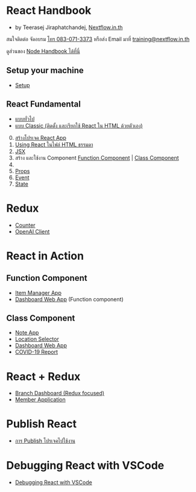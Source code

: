 
# React Handbook

- by Teerasej Jiraphatchandej, [Nextflow.in.th](https://www.nextflow.in.th)

สนใจติดต่อ จัดอบรม [โทร 083-071-3373](tel:083-071-3373) หรือส่ง Email มาที่ [training@nextflow.in.th](mailto:training@nextflow.in.th)

ดูส่วนของ [Node Handbook ได้ที่นี่](https://github.com/teerasej/node-handbook/)

## Setup your machine

- [Setup](contents/setup.md)


## React Fundamental 

- [แบบทั่วไป](/contents/react-fundamental/README.md)
- [แบบ Classic (ติดตั้ง และเรียกใช้ React ใน HTML ด้วยตัวเอง)](/contents/react-fundamental-classic/README.md)

0. [สร้างโปรเจค React App](contents/create-react-app.md)
1. [Using React ในไฟล์ HTML ธรรมดา](contents/using-react.md)
2. [JSX](contents/jsx.md)
3. สร้าง และใช้งาน Component [Function Component](contents/function-component.md) | [Class Component](contents/class-component.md)
4. 
5. [Props](contents/props.md)
6. [Event](contents/event.md)
7. [State](contents/state.md)

# Redux 

- [Counter](contents/practice/counter/readme.md)
- [OpenAI Client](contents/practice/openai/readme.md)


# React in Action 

## Function Component 

- [Item Manager App](contents/practice/item-manager-app/readme.md)
- [Dashboard Web App](contents/practice/dashboard-app-function-component/readme.md) (Function component)

## Class Component

- [Note App](contents/practice/note-app-saga/readme.md)
- [Location Selector](contents/practice/location-selector/readme.md)
- [Dashboard Web App](contents/practice/dashboard-app/readme.md)
- [COVID-19 Report](contents/practice/covid-today/readme.md)

# React + Redux 

- [Branch Dashboard (Redux focused)](contents/practice/dashboard-app-redux-focus/readme.md)
- [Member Application](contents/practice/member-app/readme.md)

# Publish React

- [การ Publish โปรเจคไปใช้งาน](contents/publish.md) 

# Debugging React with VSCode

- [Debugging React with VSCode](contents/debugging.md)
